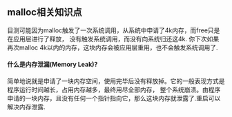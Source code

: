 ## malloc相关知识点

目测可能因为malloc触发了一次系统调用，从系统中申请了4k内存，而free只是在应用层进行了释放，
没有触发系统调用，而没有向系统归还这4k.
你下次如果再次malloc 4k以内的内存，这块内存会被应用层重用，也不会触发系统调用了.

#### 什么是内存泄漏(Memory Leak)?
 
简单地说就是申请了一块内存空间，使用完毕后没有释放掉。它的一般表现方式是程序运行时间越长，占用内存越多，最终用尽全部内存，
整个系统崩溃。由程序申请的一块内存，且没有任何一个指针指向它，那么这块内存就泄露了.重启可以解决内存泄露.